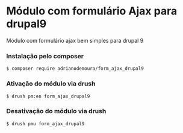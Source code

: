 # Módulo com formulário Ajax para drupal9
Módulo com formulário ajax bem simples para drupal 9


### Instalação pelo composer
```
$ composer require adrianodemoura/form_ajax_drupal9
```

### Ativação do módulo via drush
```
$ drush pm:en form_ajax_drupal9
```

### Desativação do módulo via drush
```
$ drush pmu form_ajax_drupal9
```
